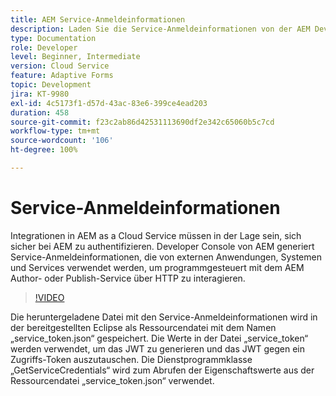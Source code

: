 ```yaml
---
title: AEM Service-Anmeldeinformationen
description: Laden Sie die Service-Anmeldeinformationen von der AEM Developer Console herunter.
type: Documentation
role: Developer
level: Beginner, Intermediate
version: Cloud Service
feature: Adaptive Forms
topic: Development
jira: KT-9980
exl-id: 4c5173f1-d57d-43ac-83e6-399ce4ead203
duration: 458
source-git-commit: f23c2ab86d42531113690df2e342c65060b5c7cd
workflow-type: tm+mt
source-wordcount: '106'
ht-degree: 100%

---
```


# Service-Anmeldeinformationen

Integrationen in AEM as a Cloud Service müssen in der Lage sein, sich sicher bei AEM zu authentifizieren. Developer Console von AEM generiert Service-Anmeldeinformationen, die von externen Anwendungen, Systemen und Services verwendet werden, um programmgesteuert mit dem AEM Author- oder Publish-Service über HTTP zu interagieren.

>[!VIDEO](https://video.tv.adobe.com/v/330519?quality=12&learn=on)

Die heruntergeladene Datei mit den Service-Anmeldeinformationen wird in der bereitgestellten Eclipse als Ressourcendatei mit dem Namen „service_token.json“ gespeichert. Die Werte in der Datei „service_token“ werden verwendet, um das JWT zu generieren und das JWT gegen ein Zugriffs-Token auszutauschen. Die Dienstprogrammklasse „GetServiceCredentials“ wird zum Abrufen der Eigenschaftswerte aus der Ressourcendatei „service_token.json“ verwendet.
